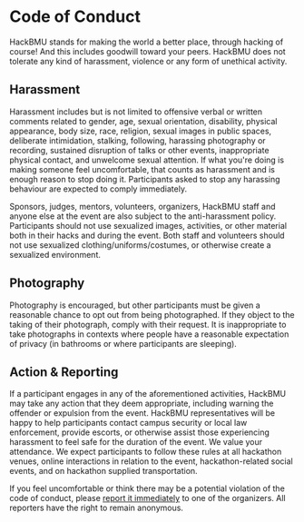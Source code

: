 # Code of Conduct
HackBMU stands for making the world a better place, through hacking of course! And this includes goodwill toward your peers. HackBMU does not tolerate any kind of harassment, violence or any form of unethical activity.

## Harassment
Harassment includes but is not limited to offensive verbal or written comments related to gender, age, sexual orientation, disability, physical appearance, body size, race, religion, sexual images in public spaces, deliberate intimidation, stalking, following, harassing photography or recording, sustained disruption of talks or other events, inappropriate physical contact, and unwelcome sexual attention. If what you're doing is making someone feel uncomfortable, that counts as harassment and is enough reason to stop doing it. Participants asked to stop any harassing behaviour are expected to comply immediately.

Sponsors, judges, mentors, volunteers, organizers, HackBMU staff and anyone else at the event are also subject to the anti-harassment policy. Participants should not use sexualized images, activities, or other material both in their hacks and during the event. Both staff and volunteers should not use sexualized clothing/uniforms/costumes, or otherwise create a sexualized environment.

## Photography
Photography is encouraged, but other participants must be given a reasonable chance to opt out from being photographed. If they object to the taking of their photograph, comply with their request. It is inappropriate to take photographs in contexts where people have a reasonable expectation of privacy (in bathrooms or where participants are sleeping).

## Action & Reporting
If a participant engages in any of the aforementioned activities, HackBMU may take any action that they deem appropriate, including warning the offender or expulsion from the event. HackBMU representatives will be happy to help participants contact campus security or local law enforcement, provide escorts, or otherwise assist those experiencing harassment to feel safe for the duration of the event. We value your attendance. We expect participants to follow these rules at all hackathon venues, online interactions in relation to the event, hackathon-related social events, and on hackathon supplied transportation.

If you feel uncomfortable or think there may be a potential violation of the code of conduct, please [report it immediately](contact.md "Contact") to one of the organizers. All reporters have the right to remain anonymous.
